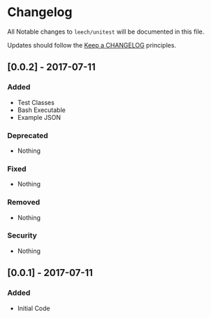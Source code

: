 # Changelog

All Notable changes to `leech/unitest` will be documented in this file.

Updates should follow the [Keep a CHANGELOG](http://keepachangelog.com/) principles.

## [0.0.2] - 2017-07-11

### Added
- Test Classes
- Bash Executable
- Example JSON

### Deprecated
- Nothing

### Fixed
- Nothing

### Removed
- Nothing

### Security
- Nothing

## [0.0.1] - 2017-07-11

### Added
- Initial Code
